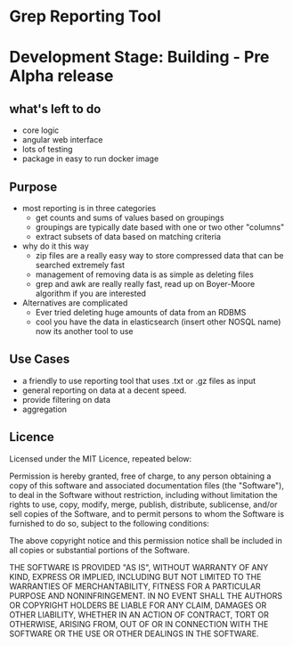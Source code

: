 # Grep Reporting Tool

# Development Stage: Building - Pre Alpha release

## what's left to do
* core logic
* angular web interface
* lots of testing
* package in easy to run docker image

## Purpose
* most reporting is in three categories
    * get counts and sums of values based on groupings
    * groupings are typically date based with one or two other "columns"
    * extract subsets of data based on matching criteria
* why do it this way
    * zip files are a really easy way to store compressed data that can be searched extremely fast
    * management of removing data is as simple as deleting files
    * grep and awk are really really fast, read up on Boyer-Moore algorithm if you are interested
* Alternatives are complicated
    * Ever tried deleting huge amounts of data from an RDBMS
    * cool you have the data in elasticsearch (insert other NOSQL name) now its another tool to use

## Use Cases
* a friendly to use reporting tool that uses .txt or .gz files as input
* general reporting on data at a decent speed. 
* provide filtering on data
* aggregation


## Licence
Licensed under the MIT Licence, repeated below:

Permission is hereby granted, free of charge, to any person obtaining a copy of this software and associated documentation files (the "Software"), to deal in the Software without restriction, including without limitation the rights to use, copy, modify, merge, publish, distribute, sublicense, and/or sell copies of the Software, and to permit persons to whom the Software is furnished to do so, subject to the following conditions:

The above copyright notice and this permission notice shall be included in all copies or substantial portions of the Software.

THE SOFTWARE IS PROVIDED "AS IS", WITHOUT WARRANTY OF ANY KIND, EXPRESS OR IMPLIED, INCLUDING BUT NOT LIMITED TO THE WARRANTIES OF MERCHANTABILITY, FITNESS FOR A PARTICULAR PURPOSE AND NONINFRINGEMENT. IN NO EVENT SHALL THE AUTHORS OR COPYRIGHT HOLDERS BE LIABLE FOR ANY CLAIM, DAMAGES OR OTHER LIABILITY, WHETHER IN AN ACTION OF CONTRACT, TORT OR OTHERWISE, ARISING FROM, OUT OF OR IN CONNECTION WITH THE SOFTWARE OR THE USE OR OTHER DEALINGS IN THE SOFTWARE.
